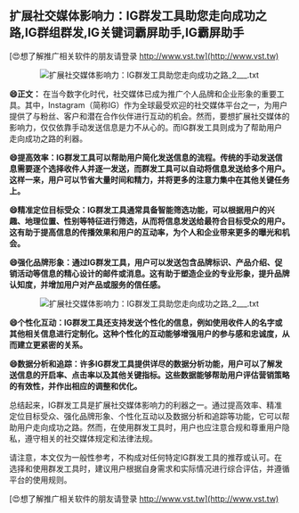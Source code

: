 ## **扩展社交媒体影响力：IG群发工具助您走向成功之路,IG群组群发,IG关键词霸屏助手,IG霸屏助手**

[😍想了解推广相关软件的朋友请登录 http://www.vst.tw](http://www.vst.tw)

 <center><img src="https://vst.tw/MP4/tuiguang/png/6.png" alt="扩展社交媒体影响力：IG群发工具助您走向成功之路_2___.txt"></center>

**😄正文：**
在当今数字化时代，社交媒体已成为推广个人品牌和企业形象的重要工具。其中，Instagram（简称IG）作为全球最受欢迎的社交媒体平台之一，为用户提供了与粉丝、客户和潜在合作伙伴进行互动的机会。然而，要想扩展社交媒体的影响力，仅仅依靠手动发送信息是力不从心的。而IG群发工具则成为了帮助用户走向成功之路的利器。

**😄提高效率：IG群发工具可以帮助用户简化发送信息的流程。传统的手动发送信息需要逐个选择收件人并逐一发送，而群发工具可以自动将信息发送给多个用户。这样一来，用户可以节省大量时间和精力，并将更多的注意力集中在其他关键任务上。**

**😄精准定位目标受众：IG群发工具通常具备智能筛选功能，可以根据用户的兴趣、地理位置、性别等特征进行筛选，从而将信息发送给最符合目标受众的用户。这有助于提高信息的传播效果和用户的互动率，为个人和企业带来更多的曝光和机会。**

**😄强化品牌形象：通过IG群发工具，用户可以发送包含品牌标识、产品介绍、促销活动等信息的精心设计的邮件或消息。这有助于塑造企业的专业形象，提升品牌认知度，并增加用户对产品或服务的信任感。**

 <center><img src="https://vst.tw/MP4/tuiguang/png/3.png" alt="扩展社交媒体影响力：IG群发工具助您走向成功之路_2___.txt"></center>

**😄个性化互动：IG群发工具还支持发送个性化的信息，例如使用收件人的名字或其他相关信息进行定制化。这种个性化的互动能够增强用户的参与感和忠诚度，从而建立更紧密的关系。**

**😄数据分析和追踪：许多IG群发工具提供详尽的数据分析功能，用户可以了解发送信息的开启率、点击率以及其他关键指标。这些数据能够帮助用户评估营销策略的有效性，并作出相应的调整和优化。**

总结起来，IG群发工具是扩展社交媒体影响力的利器之一。通过提高效率、精准定位目标受众、强化品牌形象、个性化互动以及数据分析和追踪等功能，它可以帮助用户走向成功之路。然而，在使用群发工具时，用户也应注意合规和尊重用户隐私，遵守相关的社交媒体规定和法律法规。

请注意，本文仅为一般性参考，不构成对任何特定IG群发工具的推荐或认可。在选择和使用群发工具时，建议用户根据自身需求和实际情况进行综合评估，并遵循平台的使用规则。

[😍想了解推广相关软件的朋友请登录 http://www.vst.tw](http://www.vst.tw)



